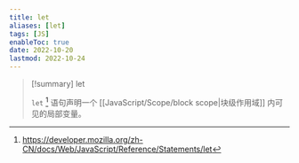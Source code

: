 ```yaml
---
title: let
aliases: [let]
tags: [JS]
enableToc: true
date: 2022-10-20
lastmod: 2022-10-24
---
```


> [!summary] let
>
> `let` [^1] 语句声明一个 [[JavaScript/Scope/block scope|块级作用域]] 内可见的局部变量。

[^1]: <https://developer.mozilla.org/zh-CN/docs/Web/JavaScript/Reference/Statements/let>
